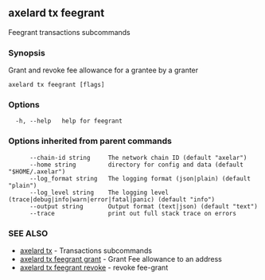 ## axelard tx feegrant

Feegrant transactions subcommands

### Synopsis

Grant and revoke fee allowance for a grantee by a granter

```
axelard tx feegrant [flags]
```

### Options

```
  -h, --help   help for feegrant
```

### Options inherited from parent commands

```
      --chain-id string     The network chain ID (default "axelar")
      --home string         directory for config and data (default "$HOME/.axelar")
      --log_format string   The logging format (json|plain) (default "plain")
      --log_level string    The logging level (trace|debug|info|warn|error|fatal|panic) (default "info")
      --output string       Output format (text|json) (default "text")
      --trace               print out full stack trace on errors
```

### SEE ALSO

- [axelard tx](/cli-docs/v0_27_0/axelard_tx) - Transactions subcommands
- [axelard tx feegrant grant](/cli-docs/v0_27_0/axelard_tx_feegrant_grant) - Grant Fee allowance to an address
- [axelard tx feegrant revoke](/cli-docs/v0_27_0/axelard_tx_feegrant_revoke) - revoke fee-grant
